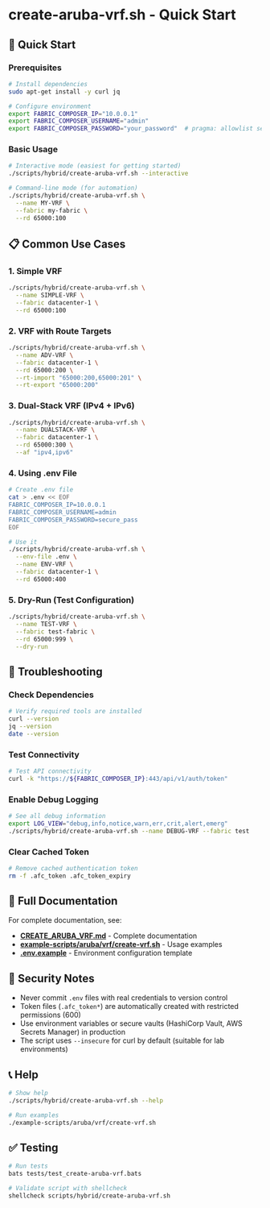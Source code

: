 # create-aruba-vrf.sh - Quick Start

## 🚀 Quick Start

### Prerequisites

```bash
# Install dependencies
sudo apt-get install -y curl jq

# Configure environment
export FABRIC_COMPOSER_IP="10.0.0.1"
export FABRIC_COMPOSER_USERNAME="admin"
export FABRIC_COMPOSER_PASSWORD="your_password"  # pragma: allowlist secret
```

### Basic Usage

```bash
# Interactive mode (easiest for getting started)
./scripts/hybrid/create-aruba-vrf.sh --interactive

# Command-line mode (for automation)
./scripts/hybrid/create-aruba-vrf.sh \
  --name MY-VRF \
  --fabric my-fabric \
  --rd 65000:100
```

## 📋 Common Use Cases

### 1. Simple VRF

```bash
./scripts/hybrid/create-aruba-vrf.sh \
  --name SIMPLE-VRF \
  --fabric datacenter-1 \
  --rd 65000:100
```

### 2. VRF with Route Targets

```bash
./scripts/hybrid/create-aruba-vrf.sh \
  --name ADV-VRF \
  --fabric datacenter-1 \
  --rd 65000:200 \
  --rt-import "65000:200,65000:201" \
  --rt-export "65000:200"
```

### 3. Dual-Stack VRF (IPv4 + IPv6)

```bash
./scripts/hybrid/create-aruba-vrf.sh \
  --name DUALSTACK-VRF \
  --fabric datacenter-1 \
  --rd 65000:300 \
  --af "ipv4,ipv6"
```

### 4. Using .env File

```bash
# Create .env file
cat > .env << EOF
FABRIC_COMPOSER_IP=10.0.0.1
FABRIC_COMPOSER_USERNAME=admin
FABRIC_COMPOSER_PASSWORD=secure_pass
EOF

# Use it
./scripts/hybrid/create-aruba-vrf.sh \
  --env-file .env \
  --name ENV-VRF \
  --fabric datacenter-1 \
  --rd 65000:400
```

### 5. Dry-Run (Test Configuration)

```bash
./scripts/hybrid/create-aruba-vrf.sh \
  --name TEST-VRF \
  --fabric test-fabric \
  --rd 65000:999 \
  --dry-run
```

## 🔧 Troubleshooting

### Check Dependencies

```bash
# Verify required tools are installed
curl --version
jq --version
date --version
```

### Test Connectivity

```bash
# Test API connectivity
curl -k "https://${FABRIC_COMPOSER_IP}:443/api/v1/auth/token"
```

### Enable Debug Logging

```bash
# See all debug information
export LOG_VIEW="debug,info,notice,warn,err,crit,alert,emerg"
./scripts/hybrid/create-aruba-vrf.sh --name DEBUG-VRF --fabric test
```

### Clear Cached Token

```bash
# Remove cached authentication token
rm -f .afc_token .afc_token_expiry
```

## 📖 Full Documentation

For complete documentation, see:

- **[CREATE_ARUBA_VRF.md](CREATE_ARUBA_VRF.md)** - Complete documentation
- **[example-scripts/aruba/vrf/create-vrf.sh](example-scripts/aruba/vrf/create-vrf.sh)** - Usage examples
- **[.env.example](.env.example)** - Environment configuration template

## 🔐 Security Notes

- Never commit `.env` files with real credentials to version control
- Token files (`.afc_token*`) are automatically created with restricted permissions (600)
- Use environment variables or secure vaults (HashiCorp Vault, AWS Secrets Manager) in production
- The script uses `--insecure` for curl by default (suitable for lab environments)

## 📞 Help

```bash
# Show help
./scripts/hybrid/create-aruba-vrf.sh --help

# Run examples
./example-scripts/aruba/vrf/create-vrf.sh
```

## ✅ Testing

```bash
# Run tests
bats tests/test_create-aruba-vrf.bats

# Validate script with shellcheck
shellcheck scripts/hybrid/create-aruba-vrf.sh
```
